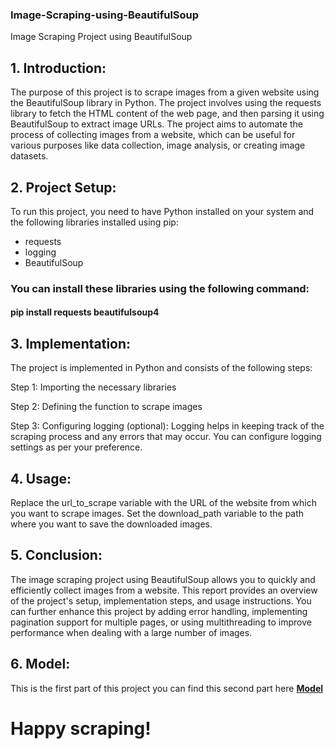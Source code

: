 ### Image-Scraping-using-BeautifulSoup
Image Scraping Project using BeautifulSoup


## 1. Introduction:
The purpose of this project is to scrape images from a given website using the BeautifulSoup library in Python. The project involves using the requests library to fetch the HTML content of the web page, and then parsing it using BeautifulSoup to extract image URLs. The project aims to automate the process of collecting images from a website, which can be useful for various purposes like data collection, image analysis, or creating image datasets.

## 2. Project Setup:
To run this project, you need to have Python installed on your system and the following libraries installed using pip:

* requests
* logging
* BeautifulSoup

### You can install these libraries using the following command:
#### pip install requests beautifulsoup4

## 3. Implementation:
The project is implemented in Python and consists of the following steps:

Step 1: Importing the necessary libraries

Step 2: Defining the function to scrape images

Step 3: Configuring logging (optional):
Logging helps in keeping track of the scraping process and any errors that may occur. You can configure logging settings as per your preference.

## 4. Usage:

Replace the url_to_scrape variable with the URL of the website from which you want to scrape images.
Set the download_path variable to the path where you want to save the downloaded images.

## 5. Conclusion:
The image scraping project using BeautifulSoup allows you to quickly and efficiently collect images from a website. This report provides an overview of the project's setup, implementation steps, and usage instructions. You can further enhance this project by adding error handling, implementing pagination support for multiple pages, or using multithreading to improve performance when dealing with a large number of images. 

## 6. Model:
This is the first part of this project you can find this second part here [**Model**](https://github.com/devika-be/Image-Scraping-using-BeautifulSoup-Model-Part2)

# Happy scraping!
